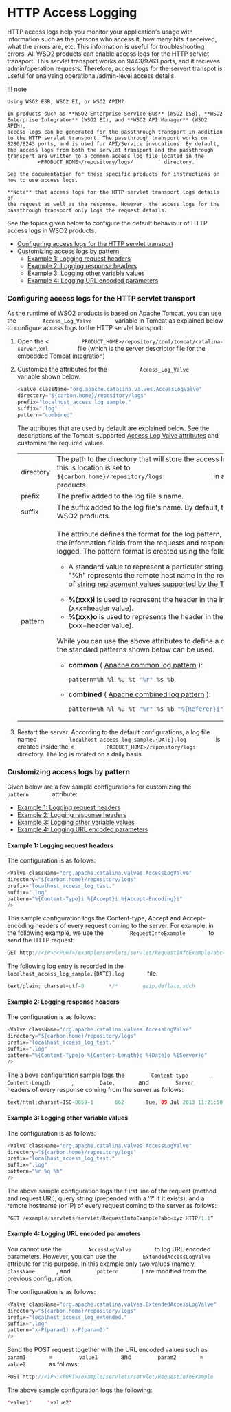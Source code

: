 # HTTP Access Logging

HTTP access logs help you monitor your application's usage with
information such as the persons who access it, how many hits
it received, what the errors are, etc. This information is useful for
troubleshooting errors. All WSO2 products can enable access logs for the
HTTP servlet transport. This servlet transport works on 9443/9763 ports,
and it recieves admin/operation requests. Therefore, access logs for the
servert transpot is useful for analysing operational/admin-level access
details.

!!! note
    
    Using WSO2 ESB, WSO2 EI, or WSO2 APIM?
    
    In products such as **WSO2 Enterprise Service Bus** (WSO2 ESB), **WSO2
    Enterprise Integrator** (WSO2 EI), and **WSO2 API Manager** (WSO2 APIM),
    access logs can be generated for the passthrough transport in addition
    to the HTTP servlet transport. The passthrough transport works on
    8280/8243 ports, and is used for API/Service invocations. By default,
    the access logs from both the servlet transport and the passthrough
    transport are written to a common access log file located in the
    `         <PRODUCT_HOME>/repository/logs/        ` directory.
    
    See the documentation for these specific products for instructions on
    how to use access logs.
    
    **Note** that access logs for the HTTP servlet transport logs details of
    the request as well as the response. However, the access logs for the
    passthrough transport only logs the request details.
    

See the topics given below to configure the default behaviour of HTTP
access logs in WSO2 products.

-   [Configuring access logs for the HTTP servlet
    transport](#HTTPAccessLogging-ConfiguringaccesslogsfortheHTTPservlettransport)
-   [Customizing access logs by
    pattern](#HTTPAccessLogging-Customizingaccesslogsbypattern)
    -   [Example 1: Logging request
        headers](#HTTPAccessLogging-Example1:Loggingrequestheaders)
    -   [Example 2: Logging response
        headers](#HTTPAccessLogging-Example2:Loggingresponseheaders)
    -   [Example 3: Logging other variable
        values](#HTTPAccessLogging-Example3:Loggingothervariablevalues)
    -   [Example 4: Logging URL encoded
        parameters](#HTTPAccessLogging-Example4:LoggingURLencodedparameters)

### Configuring access logs for the HTTP servlet transport

As the runtime of WSO2 products is based on Apache Tomcat, you can use
the `         Access_Log_Valve        ` variable in Tomcat as explained
below to configure access logs to the HTTP servlet transport:

1.  Open the \<
    `           PRODUCT_HOME>/repository/conf/tomcat/catalina-server.xml          `
    file (which is the server descriptor file for the embedded Tomcat
    integration)

2.  Customize the attributes for the
    `           Access_Log_Valve          ` variable shown below.

    ``` java
    <Valve className="org.apache.catalina.valves.AccessLogValve"
    directory="${carbon.home}/repository/logs"
    prefix="localhost_access_log_sample."
    suffix=".log"
    pattern="combined"
    ```

    The attributes that are used by default are explained below. See the
    descriptions of the Tomcat-supported [Access Log
    Valve attributes](http://tomcat.apache.org/tomcat-7.0-doc/config/valve.html#Access_Log_Valve/Attributes)
    and customize the required values.

    <table style="width:100%;">
    <colgroup>
    <col style="width: 5%" />
    <col style="width: 94%" />
    </colgroup>
    <tbody>
    <tr class="odd">
    <td>directory</td>
    <td>The path to the directory that will store the access log file. By default, this is location is set to <code>               ${carbon.home}/repository/logs              </code> in all WSO2 products.</td>
    </tr>
    <tr class="even">
    <td>prefix</td>
    <td>The prefix added to the log file's name.</td>
    </tr>
    <tr class="odd">
    <td>suffix</td>
    <td>The suffix added to the log file's name. By default, this is .log for all WSO2 products.</td>
    </tr>
    <tr class="even">
    <td>pattern</td>
    <td><div class="content-wrapper">
    <p>The attribute defines the format for the log pattern, which consists of the information fields from the requests and responses that should be logged. The pattern format is created using the following attributes:</p>
    <ul>
    <li><p>A standard value to represent a particular string. For example, "%h" represents the remote host name in the request. See the list of <a href="https://tomcat.apache.org/tomcat-7.0-doc/api/org/apache/catalina/valves/AccessLogValve.html">string replacement values supported by the Tomcat valve</a> .</p></li>
    <li><strong>%{xxx}i</strong> is used to represent the header in the incoming request (xxx=header value).</li>
    <li><strong>%{xxx}o</strong> is used to represents the header in the outgoing request (xxx=header value).</li>
    </ul>
    <p>While you can use the above attributes to define a custom pattern, the standard patterns shown below can be used.</p>
    <ul>
    <li><p><strong>common</strong> ( <a href="http://httpd.apache.org/docs/1.3/logs.html#common">Apache common log pattern</a> ):</p>
    <div class="code panel pdl" style="border-width: 1px;">
    <div class="codeContent panelContent pdl">
    <div class="sourceCode" id="cb1" data-syntaxhighlighter-params="brush: java; gutter: false; theme: Confluence" data-theme="Confluence" style="brush: java; gutter: false; theme: Confluence"><pre class="sourceCode java"><code class="sourceCode java"><a class="sourceLine" id="cb1-1" title="1">pattern=%h %l %u %t <span class="st">&quot;%r&quot;</span> %s %b</a></code></pre></div>
    </div>
    </div></li>
    <li><p><strong>combined</strong> ( <a href="http://httpd.apache.org/docs/1.3/logs.html#combined">Apache combined log pattern</a> ):</p>
    <div class="code panel pdl" style="border-width: 1px;">
    <div class="codeContent panelContent pdl">
    <div class="sourceCode" id="cb2" data-syntaxhighlighter-params="brush: java; gutter: false; theme: Confluence" data-theme="Confluence" style="brush: java; gutter: false; theme: Confluence"><pre class="sourceCode java"><code class="sourceCode java"><a class="sourceLine" id="cb2-1" title="1">pattern=%h %l %u %t <span class="st">&quot;%r&quot;</span> %s %b <span class="st">&quot;%{Referer}i&quot;</span> <span class="st">&quot;%{User-Agent}i&quot;</span></a></code></pre></div>
    </div>
    </div></li>
    </ul>
    </div></td>
    </tr>
    </tbody>
    </table>

3.  Restart the server. According to the default configurations, a log
    file named
    `           localhost_access_log_sample.{DATE}.log          ` is
    created inside the \<
    `           PRODUCT_HOME>/repository/logs          ` directory. The
    log is rotated on a daily basis.

### Customizing access logs by pattern

Given below are a few sample configurations for customizing the
`         pattern        ` attribute:

-   [Example 1: Logging request
    headers](#HTTPAccessLogging-Example1:Loggingrequestheaders)
-   [Example 2: Logging response
    headers](#HTTPAccessLogging-Example2:Loggingresponseheaders)
-   [Example 3: Logging other variable
    values](#HTTPAccessLogging-Example3:Loggingothervariablevalues)
-   [Example 4: Logging URL encoded
    parameters](#HTTPAccessLogging-Example4:LoggingURLencodedparameters)

#### Example 1: Logging request headers

The configuration is as follows:

``` java
<Valve className="org.apache.catalina.valves.AccessLogValve"
directory="${carbon.home}/repository/logs"
prefix="localhost_access_log_test."
suffix=".log"
pattern="%{Content-Type}i %{Accept}i %{Accept-Encoding}i"
/>
```

This sample configuration logs the Content-type,
Accept and Accept-encoding headers of every request coming to the
server. For example, in the following example, we use the
`         RequestInfoExample        ` to send the HTTP request:

``` java
GET http://<IP>:<PORT>/example/servlets/servlet/RequestInfoExample?abc=xyz
```

The following log entry is recorded in the
`         localhost_access_log_sample.{DATE}.log        ` file.

``` java
text/plain; charset=utf-8        */*        gzip,deflate,sdch
```

#### Example 2: Logging response headers

The configuration is as follows:

``` java
<Valve className="org.apache.catalina.valves.AccessLogValve"
directory="${carbon.home}/repository/logs"
prefix="localhost_access_log_test."
suffix=".log"
pattern="%{Content-Type}o %{Content-Length}o %{Date}o %{Server}o"
/>
```

The a bove configuration sample logs the `         Content-type        `
, `         Content-Length        `, `         Date,        ` and
`         Server        ` headers of every response coming from the
server as follows:

``` java
text/html;charset=ISO-8859-1       662       Tue, 09 Jul 2013 11:21:50 GMT        WSO2 Carbon
```

#### Example 3: Logging other variable values

The configuration is as follows:

``` java
<Valve className="org.apache.catalina.valves.AccessLogValve"
directory="${carbon.home}/repository/logs"
prefix="localhost_access_log_test."
suffix=".log"
pattern="%r %q %h"
/>
```

The above sample configuration logs the f irst line of the request
(method and request URI), query string (prepended with a '?' if it
exists), and a remote hostname (or IP) of every request coming to the
server as follows:

``` java
“GET /example/servlets/servlet/RequestInfoExample?abc=xyz HTTP/1.1”      ?abc=xyz     10.100.0.67
```

#### Example 4: Logging URL encoded parameters

You cannot use the `         AccessLogValve        ` to log URL encoded
parameters. However, you can use the
`         ExtendedAccessLogValve        ` attribute for this purpose. In
this example only two values (namely, `         className        `, and
`         pattern        ` ) are modified from the previous
configuration.

The configuration is as follows:

``` java
<Valve className="org.apache.catalina.valves.ExtendedAccessLogValve" 
directory="${carbon.home}/repository/logs"
prefix="localhost_access_log_extended."
suffix=".log"
pattern="x-P(param1) x-P(param2)"
/>
```

Send the POST request together with the URL encoded values such as
`         param1        ` = `         value1        ` and
`         param2        ` = `         value2        ` as follows:

``` java
POST http://<IP>:<PORT>/example/servlets/servlet/RequestInfoExample
```

The above sample configuration logs the following:

``` java
'value1'     'value2'
```
